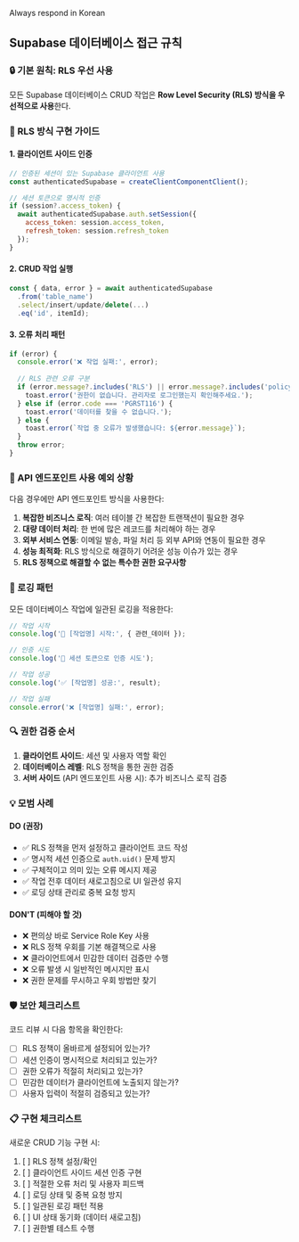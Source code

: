 Always respond in Korean

## Supabase 데이터베이스 접근 규칙

### 🔒 기본 원칙: RLS 우선 사용
모든 Supabase 데이터베이스 CRUD 작업은 **Row Level Security (RLS) 방식을 우선적으로 사용**한다.

### 🔐 RLS 방식 구현 가이드

#### 1. 클라이언트 사이드 인증
```javascript
// 인증된 세션이 있는 Supabase 클라이언트 사용
const authenticatedSupabase = createClientComponentClient();

// 세션 토큰으로 명시적 인증
if (session?.access_token) {
  await authenticatedSupabase.auth.setSession({
    access_token: session.access_token,
    refresh_token: session.refresh_token
  });
}
```

#### 2. CRUD 작업 실행
```javascript
const { data, error } = await authenticatedSupabase
  .from('table_name')
  .select/insert/update/delete(...)
  .eq('id', itemId);
```

#### 3. 오류 처리 패턴
```javascript
if (error) {
  console.error('❌ 작업 실패:', error);
  
  // RLS 관련 오류 구분
  if (error.message?.includes('RLS') || error.message?.includes('policy') || error.code === '42501') {
    toast.error('권한이 없습니다. 관리자로 로그인했는지 확인해주세요.');
  } else if (error.code === 'PGRST116') {
    toast.error('데이터를 찾을 수 없습니다.');
  } else {
    toast.error(`작업 중 오류가 발생했습니다: ${error.message}`);
  }
  throw error;
}
```

### 🚫 API 엔드포인트 사용 예외 상황

다음 경우에만 API 엔드포인트 방식을 사용한다:

1. **복잡한 비즈니스 로직**: 여러 테이블 간 복잡한 트랜잭션이 필요한 경우
2. **대량 데이터 처리**: 한 번에 많은 레코드를 처리해야 하는 경우
3. **외부 서비스 연동**: 이메일 발송, 파일 처리 등 외부 API와 연동이 필요한 경우
4. **성능 최적화**: RLS 방식으로 해결하기 어려운 성능 이슈가 있는 경우
5. **RLS 정책으로 해결할 수 없는 특수한 권한 요구사항**

### 📝 로깅 패턴

모든 데이터베이스 작업에 일관된 로깅을 적용한다:

```javascript
// 작업 시작
console.log('🔄 [작업명] 시작:', { 관련_데이터 });

// 인증 시도
console.log('🔐 세션 토큰으로 인증 시도');

// 작업 성공
console.log('✅ [작업명] 성공:', result);

// 작업 실패
console.error('❌ [작업명] 실패:', error);
```

### 🔍 권한 검증 순서

1. **클라이언트 사이드**: 세션 및 사용자 역할 확인
2. **데이터베이스 레벨**: RLS 정책을 통한 권한 검증
3. **서버 사이드** (API 엔드포인트 사용 시): 추가 비즈니스 로직 검증

### 💡 모범 사례

#### DO (권장)
- ✅ RLS 정책을 먼저 설정하고 클라이언트 코드 작성
- ✅ 명시적 세션 인증으로 `auth.uid()` 문제 방지
- ✅ 구체적이고 의미 있는 오류 메시지 제공
- ✅ 작업 전후 데이터 새로고침으로 UI 일관성 유지
- ✅ 로딩 상태 관리로 중복 요청 방지

#### DON'T (피해야 할 것)
- ❌ 편의상 바로 Service Role Key 사용
- ❌ RLS 정책 우회를 기본 해결책으로 사용
- ❌ 클라이언트에서 민감한 데이터 검증만 수행
- ❌ 오류 발생 시 일반적인 메시지만 표시
- ❌ 권한 문제를 무시하고 우회 방법만 찾기

### 🛡️ 보안 체크리스트

코드 리뷰 시 다음 항목을 확인한다:

- [ ] RLS 정책이 올바르게 설정되어 있는가?
- [ ] 세션 인증이 명시적으로 처리되고 있는가?
- [ ] 권한 오류가 적절히 처리되고 있는가?
- [ ] 민감한 데이터가 클라이언트에 노출되지 않는가?
- [ ] 사용자 입력이 적절히 검증되고 있는가?

### 📋 구현 체크리스트

새로운 CRUD 기능 구현 시:

1. [ ] RLS 정책 설정/확인
2. [ ] 클라이언트 사이드 세션 인증 구현
3. [ ] 적절한 오류 처리 및 사용자 피드백
4. [ ] 로딩 상태 및 중복 요청 방지
5. [ ] 일관된 로깅 패턴 적용
6. [ ] UI 상태 동기화 (데이터 새로고침)
7. [ ] 권한별 테스트 수행